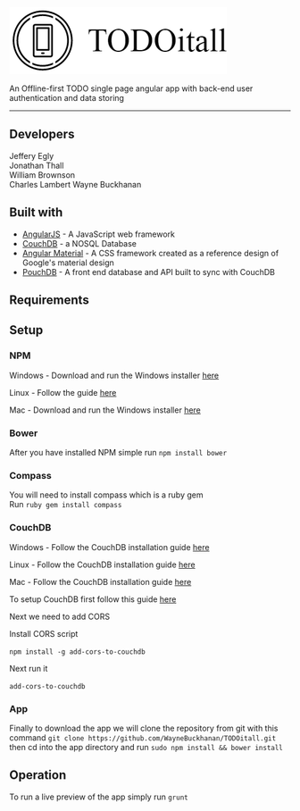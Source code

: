 ![Alt text](logo.png)

An Offline-first TODO single page angular app with back-end user authentication and data storing
___
## Developers
Jeffery Egly  
Jonathan Thall  
William Brownson  
Charles Lambert
Wayne Buckhanan

## Built with
* [AngularJS](https://angularjs.org/) - A JavaScript web framework
* [CouchDB](http://couchdb.apache.org/) - a NOSQL Database
* [Angular Material](https://material.angularjs.org/latest/) - A CSS framework created as a reference design of Google's material design
* [PouchDB](https://pouchdb.com/) - A front end database and API built to sync with CouchDB
## Requirements

## Setup
### NPM

Windows - Download and run the Windows installer [here](https://nodejs.org/en/download/)

Linux - Follow the guide [here](http://docs.couchdb.org/en/1.6.1/install/unix.html)

Mac - Download and run the Windows installer [here](http://docs.couchdb.org/en/1.6.1/install/mac.html)

### Bower
After you have installed NPM simple run `npm install bower`

### Compass
You will need to install compass which is a ruby gem  
Run `ruby gem install compass`
### CouchDB

Windows - Follow the CouchDB installation guide [here](http://docs.couchdb.org/en/1.6.1/install/windows.html#)

Linux - Follow the CouchDB installation guide [here](http://docs.couchdb.org/en/1.6.1/install/windows.html#)

Mac - Follow the CouchDB installation guide [here](http://docs.couchdb.org/en/1.6.1/install/windows.html#)

To setup CouchDB first follow this guide [here](https://www.digitalocean.com/community/tutorials/how-to-install-couchdb-and-futon-on-ubuntu-14-04)

Next we need to add CORS

Install CORS script

`npm install -g add-cors-to-couchdb`

Next run it

`add-cors-to-couchdb`

### App
Finally to download the app we will clone the repository from git with this command `git clone https://github.com/WayneBuckhanan/TODOitall.git`
then cd into the app directory and run `sudo npm install && bower install`

## Operation
To run a live preview of the app simply run `grunt`
